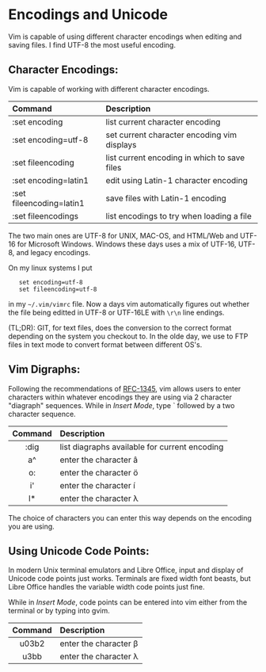 # Encodings and Unicode
Vim is capable of using different character encodings when
editing and saving files.  I find UTF-8 the most useful
encoding.

##  Character Encodings:
Vim is capable of working with different character encodings.

| Command                  | Description                                  |
|:------------------------ |:-------------------------------------------- |
| :set encoding            | list current character encoding              |
| :set encoding=utf-8      | set current character encoding vim displays  |
| :set fileencoding        | list current encoding in which to save files |
| :set encoding=latin1     | edit using Latin-1 character encoding        |
| :set fileencoding=latin1 | save files with Latin-1 encoding             |
| :set fileencodings       | list encodings to try when loading a file    |

The two main ones are UTF-8 for UNIX, MAC-OS, and HTML/Web and UTF-16
for Microsoft Windows.  Windows these days uses a mix of UTF-16, UTF-8,
and legacy encodings.

On my linux systems I put
```
   set encoding=utf-8
   set fileencoding=utf-8
```
in my `~/.vim/vimrc` file.  Now a days vim automatically figures out
whether the file being editted in UTF-8 or UTF-16LE with `\r\n` line
endings.

(TL;DR): GIT, for text files, does the conversion to the correct format
depending on the system you checkout to.  In the olde day, we use to
FTP files in text mode to convert format between different OS's.

## Vim Digraphs:
Following the recommendations of
[RFC-1345](https://tools.ietf.org/html/rfc1345),
vim allows users to enter characters within whatever encodings they
are using via 2 character "diagraph" sequences.  While in _Insert Mode_,
type `<ctrl-k> followed by a two character sequence.

|  Command      | Description                                   |
|:-------------:|:--------------------------------------------- |
|  :dig         | list diagraphs available for current encoding |
|  <ctrl-k>a^   | enter the character â                         |
|  <ctrl-k>o:   | enter the character ö                         |
|  <ctrl-k>i'   | enter the character í                         |
|  <ctrl-k>l\*  | enter the character λ                         |

The choice of characters you can enter this way depends on the
encoding you are using.

## Using Unicode Code Points:
In modern Unix terminal emulators and Libre Office, input and display
of Unicode code points just works.  Terminals are fixed width font
beasts, but Libre Office handles the variable width code points just fine.

While in _Insert Mode_, code points can be entered into vim either from
the terminal or by typing into gvim.

|  Command                   | Description            |
|:--------------------------:|:---------------------- |
|  <ctrl-shift-u>u03b2<ret>  | enter the character β  |
|  <ctrl-shift-u>u3bb<ret>   | enter the character λ  |

